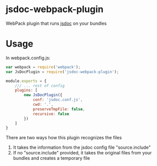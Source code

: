 jsdoc-webpack-plugin
==========================


WebPack plugin that runs [jsdoc](http://usejsdoc.org/) on your bundles

# Usage
In webpack.config.js:
```javascript
var webpack = require('webpack');
var JsDocPlugin = require('jsdoc-webpack-plugin');

module.exports = {
    /// ... rest of config
    plugins: [
        new JsDocPlugin({
            conf: 'jsdoc.conf.js',
            cwd: '.',
            preserveTmpFile: false,
			recursive: false
        })
    ]
}

```

There are two ways how this plugin recognizes the files

1. It takes the information from the jsdoc config file "source.include"
2. If no "source.include" provided, it takes the original files from your bundles and creates a temporary file
